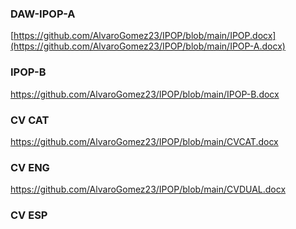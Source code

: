 ### DAW-IPOP-A
[https://github.com/AlvaroGomez23/IPOP/blob/main/IPOP.docx](https://github.com/AlvaroGomez23/IPOP/blob/main/IPOP-A.docx)
### IPOP-B
https://github.com/AlvaroGomez23/IPOP/blob/main/IPOP-B.docx
### CV CAT
https://github.com/AlvaroGomez23/IPOP/blob/main/CVCAT.docx
### CV ENG
https://github.com/AlvaroGomez23/IPOP/blob/main/CVDUAL.docx
### CV ESP


